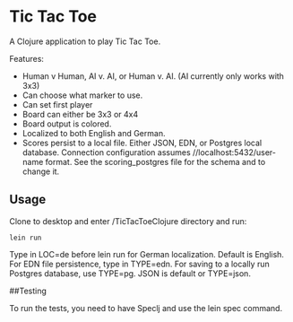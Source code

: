 # Tic Tac Toe

A Clojure application to play Tic Tac Toe.

Features:

* Human v Human, AI v. AI, or Human v. AI. (AI currently only works with 3x3)
* Can choose what marker to use.
* Can set first player
* Board can either be 3x3 or 4x4
* Board output is colored.
* Localized to both English and German.
* Scores persist to a local file. Either JSON, EDN, or Postgres local database. Connection configuration assumes //localhost:5432/user-name format. See the scoring_postgres file for the schema and to change it.

## Usage

Clone to desktop and enter /TicTacToeClojure directory and run:

```
lein run
```

Type in LOC=de before lein run for German localization. Default is English.
For EDN file persistence, type in TYPE=edn. For saving to a locally run Postgres database, use TYPE=pg. JSON is default or TYPE=json.

##Testing

To run the tests, you need to have Speclj and use the lein spec command.

